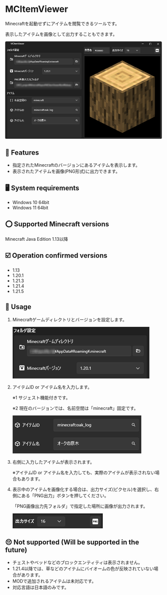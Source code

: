 # MCItemViewer

Minecraftを起動せずにアイテムを閲覧できるツールです。

表示したアイテムを画像として出力することもできます。

![screenshot](./doc/screenshot.png)

## 🌟 Features

- 指定されたMinecraftのバージョンにあるアイテムを表示します。
- 表示されたアイテムを画像(PNG形式)に出力できます。

## 🖥️ System requirements

- Windows 10 64bit
- Windows 11 64bit

## ⭕ Supported Minecraft versions

Minecraft Java Edition 1.13以降

## ☑️ Operation confirmed versions

- 1.13
- 1.20.1
- 1.21.3
- 1.21.4
- 1.21.5

## 🧩 Usage

1. Minecraftゲームディレクトリとバージョンを設定します。

   ![usage01](./doc/usage01.png)

2. アイテムID or アイテム名を入力します。

   ※1 サジェスト機能付きです。

   ※2 現在のバージョンでは、名前空間は「minecraft」固定です。

   ![usage02](./doc/usage02.png)

3. 右側に入力したアイテムが表示されます。

   ※アイテムID or アイテム名を入力しても、実際のアイテムが表示されない場合もあります。

4. 表示中のアイテムを画像化する場合は、出力サイズ(ピクセル)を選択し、右側にある「PNG出力」ボタンを押してください。

   「PNG画像出力先フォルダ」で指定した場所に画像が出力されます。

   ![usage03](./doc/usage03.png)

## 😔 Not supported (Will be supported in the future)

- チェストやベッドなどのブロックエンティティは表示されません。
- 1.21.4以降では、草などのアイテムにバイオームの色が反映されていない場合があります。
- MODで追加されるアイテムは未対応です。
- 対応言語は日本語のみです。
